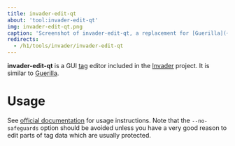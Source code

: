 ```yaml
---
title: invader-edit-qt
about: 'tool:invader-edit-qt'
img: invader-edit-qt.png
caption: 'Screenshot of invader-edit-qt, a replacement for [Guerilla](~h1-guerilla)'
redirects:
  - /h1/tools/invader/invader-edit-qt
---
```

**invader-edit-qt** is a GUI [tag](~tags) editor included in the [Invader](~) project. It is similar to [Guerilla](~h1-guerilla).

# Usage
See [official documentation][docs] for usage instructions. Note that the `--no-safeguards` option should be avoided unless you have a very good reason to edit parts of tag data which are usually protected.

[docs]: https://github.com/SnowyMouse/invader#invader-edit-qt
